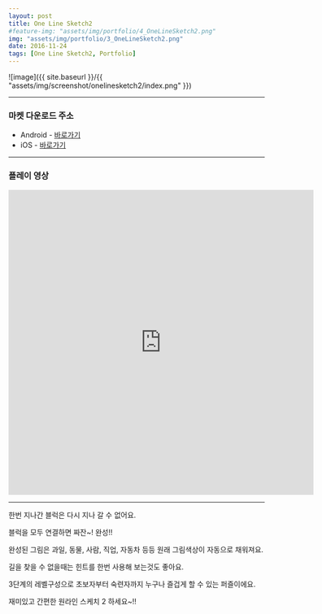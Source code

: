 ```yaml
---
layout: post
title: One Line Sketch2
#feature-img: "assets/img/portfolio/4_OneLineSketch2.png"
img: "assets/img/portfolio/3_OneLineSketch2.png"
date: 2016-11-24
tags: [One Line Sketch2, Portfolio]
---
```


![image]({{ site.baseurl }}/{{ "assets/img/screenshot/onelinesketch2/index.png" }}) 

---

### 마켓 다운로드 주소

* Android - [바로가기](https://play.google.com/store/apps/details?id=co.kr.gamefox.picrossmon)
* iOS - [바로가기](https://itunes.apple.com/us/app/picross-survival/id1230793403?ls=1&mt=8)

---

### 플레이 영상

<center><iframe width="600" height="600" src="https://www.youtube.com/embed/JPMeKUqj-ME" frameborder="0" allowfullscreen></iframe></center>

---
한번 지나간 블럭은 다시 지나 갈 수 없어요.

블럭을 모두 연결하면 짜잔~! 완성!!

완성된 그림은 과일, 동물, 사람, 직업, 자동차 등등 원래 그림색상이 자동으로 채워져요.

길을 찾을 수 없을때는 힌트를 한번 사용해 보는것도 좋아요.

3단계의 레벨구성으로 초보자부터 숙련자까지 누구나 즐겁게 할 수 있는 퍼즐이에요.

재미있고 간편한 원라인 스케치 2 하세요~!!

